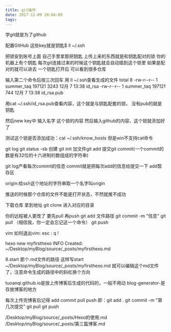 ```yaml
---
title: git操作
date: 2017-12-09 20:04:09
tags:
---
```

学git就是为了github

配置GitHub
这些key就是钥匙$ ll ~/.ssh

把锁安到账号上面 自己手里拿那把钥匙
上传上来的东西就是和钥匙配对的锁   你的机器上有个钥匙
每次git连接过来的时候这个钥匙就会自动插到这个锁里
如果是配对的就可以进去
一个钥匙打开后 可以看到很多仓库


输入第二个命令后按三次回车
用 ll ~/.ssh查看生成的文件
total 8
-rw-r--r-- 1 summer_taq 197121 3243 12月  7 13:38 id_rsa
-rw-r--r-- 1 summer_taq 197121  744 12月  7 13:38 id_rsa.pub



用cat ~/.ssh/id_rsa.pub查看内容，这个就是与钥匙配套的锁，
没有pub的就是钥匙

然后new key中
输入名字  这个锁的内容  然后输入github的内容，这个锁就添加好了


测试这个锁是否添加成功：cat ~/.ssh/know_hosts
但是win不支持cat命令




git log
git status -sb
创建 git init
加文件git add
提交git commit(一个commit的数是有32位的十六进制的数组成的字符串)



git log产看每次commit的信息
commit就是把每次add的信息给提交一下
add暂存区


origin:给ssh这个地址的字符串取一个名字叫origin

推送的时候那个仓库的文件不能是打开状态，不然就推不成功

下载仓库
拿到地址 git clone  进入对应的目录

你的远程被人更改了 要先pull 再push
git add 文件路径
git commit -m "信息"
git pull （相信我，你一定会忘记这一个命令）
git push




vim  如何退出vim:   esc  :  q  !



hexo new myfirsthexo
INFO  Created: ~/Desktop/myBlog/source/_posts/myfirsthexo.md

8.start 那个.md文件的路径
这样写start  ~/Desktop/myBlog/source/_posts/myfirsthexo.md
就可以编辑这个md文件了，注意命令生成的路径中的斜杠换个方向




tuoanqi.github.io是放上传博客后生成的代码的，一般不用动
blog-generator-是存放博客的地方

每次上传完博客后记得 add commit pull push
即：git add .
    git commit -m "第几次提交"
    git pull 
    git push



/Desktop/myBlog/source/_posts/Hexo的使用.md
/Desktop/myBlog/source/_posts/第三篇博客.md

